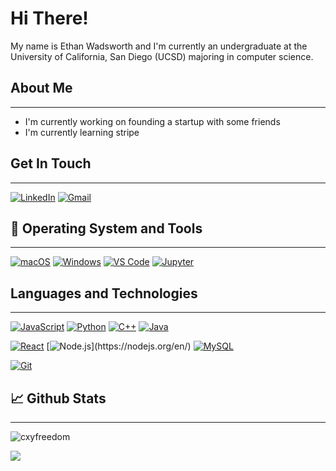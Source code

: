 # Hi There!
My name is Ethan Wadsworth and I'm currently an undergraduate at the University of California, San Diego (UCSD) majoring in computer science. 

## About Me
---
- I'm currently working on founding a startup with some friends
- I'm currently learning stripe

## Get In Touch
---
[![LinkedIn](https://img.shields.io/badge/-LinkedIn-0a66c2?style=flat-square&logo=linkedin&logoColor=ffffff)](https://www.linkedin.com/in/ethan-wadsworth/)
[![Gmail](https://img.shields.io/badge/-Gmail-d93025?style=flat-square&logo=gmail&logoColor=ffffff)](mailto:eswadswo@ucsd.edu)


## 🔧 Operating System and Tools
---
[![macOS](https://img.shields.io/badge/macOS-Big%20Sur-292e33?style=flat-square&logo=apple&logoColor=ffffff)](https://www.apple.com/macos/big-sur/)
[![Windows](https://img.shields.io/badge/Windows-Windows%2010-0067b8?style=flat-square&logo=windows&logoColor=ffffff)](https://www.apple.com/macos/big-sur/)
[![VS Code](https://img.shields.io/badge/IDE-VSCode-%23007ACC?style=flat-square&logo=Visual-studio-code)](https://code.visualstudio.com/)
[![Jupyter](https://img.shields.io/badge/Tool-Jupyter-%23E46E2E?style=flat-square&logo=jupyter&logoColor=ffffff)](https://jupyter.org/)

## Languages and Technologies
---
[![JavaScript](https://img.shields.io/badge/-JavaScript-%23F7DF1C?style=flat-square&logo=javascript&logoColor=000000&labelColor=%23F7DF1C&color=%23FFCE5A)](https://www.javascript.com/)
[![Python](https://img.shields.io/badge/-Python-3776AB?style=flat-square&logo=python&logoColor=ffffff)](https://www.python.org/)
[![C++](https://img.shields.io/badge/-C++-informational?style=flat&logo=cplusplus&logoColor=white&color=406080)](https://www.cplusplus.com/)
[![Java](https://img.shields.io/badge/-Java-informational?style=flat&logo=java&logoColor=white&color=C33)](https://www.java.com/en/)

[![React](https://img.shields.io/badge/-React-informational?style=flat&logo=react&logoColor=white&color=61dafb)](https://reactjs.org/)
[![Node.js](https://img.shields.io/badge/-Node.js-informational?style=flat&logo=nodedotjs&logoColor=white&color=026e00;)](https://nodejs.org/en/)
[![MySQL](https://img.shields.io/badge/-MySQL-4479A1?style=flat-square&logo=MySQL&logoColor=ffffff)](https://www.mysql.com/)

[![Git](https://img.shields.io/badge/-Git-%23F05032?style=flat-square&logo=git&logoColor=%23ffffff)](https://git-scm.com/)

## 📈 Github Stats
---
<p><img src="https://github-readme-stats.vercel.app/api?username=EthanWadsworth&show_icons=true&theme=tokyonight" alt="cxyfreedom" /></p>
<p><img src="https://github-readme-stats.vercel.app/api/top-langs/?username=EthanWadsworth&layout=compact&hide=jupyter%20notebook&theme=tokyonight"></p>


